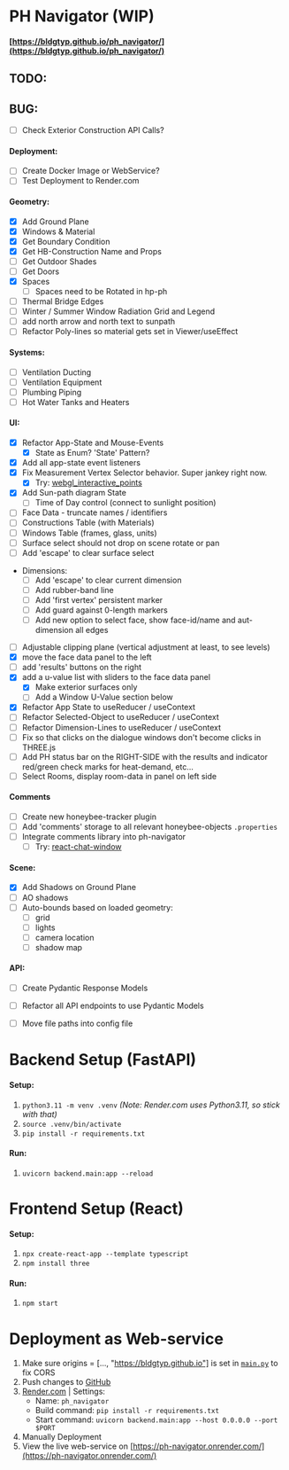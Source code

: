 # PH Navigator (WIP)

#### [https://bldgtyp.github.io/ph_navigator/](https://bldgtyp.github.io/ph_navigator/)


## TODO:

## BUG:
- [ ] Check Exterior Construction API Calls?

#### Deployment:
- [ ] Create Docker Image or WebService? 
- [ ] Test Deployment to Render.com

#### Geometry:
- [x] Add Ground Plane
- [x] Windows & Material
- [x] Get Boundary Condition
- [x] Get HB-Construction Name and Props
- [ ] Get Outdoor Shades
- [ ] Get Doors
- [x] Spaces
  - [ ] Spaces need to be Rotated in hp-ph
- [ ] Thermal Bridge Edges
- [ ] Winter / Summer Window Radiation Grid and Legend
- [ ] add north arrow and north text to sunpath
- [ ] Refactor Poly-lines so material gets set in Viewer/useEffect

#### Systems:
- [ ] Ventilation Ducting
- [ ] Ventilation Equipment
- [ ] Plumbing Piping
- [ ] Hot Water Tanks and Heaters

#### UI:
- [x] Refactor App-State and Mouse-Events
   - [x] State as Enum? 'State' Pattern?
- [x] Add all app-state event listeners
- [x] Fix Measurement Vertex Selector behavior. Super jankey right now.
  - [x] Try: [webgl_interactive_points](https://github.com/mrdoob/three.js/blob/master/examples/webgl_interactive_points.html)
- [x] Add Sun-path diagram State
  - [ ] Time of Day control (connect to sunlight position)
- [ ] Face Data - truncate names / identifiers
- [ ] Constructions Table (with Materials)
- [ ] Windows Table (frames, glass, units)
- [ ] Surface select should not drop on scene rotate or pan
- [ ] Add 'escape' to clear surface select
- Dimensions:
  - [ ] Add 'escape' to clear current dimension
  - [ ] Add rubber-band line
  - [ ] Add 'first vertex' persistent marker
  - [ ] Add guard against 0-length markers
  - [ ] Add new option to select face, show face-id/name and aut-dimension all edges
- [ ] Adjustable clipping plane (vertical adjustment at least, to see levels)
- [x] move the face data panel to the left
- [ ] add 'results' buttons on the right
- [x] add a u-value list with sliders to the face data panel 
  - [x] Make exterior surfaces only
  - [ ] Add a Window U-Value section below
- [x] Refactor App State to useReducer / useContext
- [ ] Refactor Selected-Object to useReducer / useContext
- [ ] Refactor Dimension-Lines to useReducer / useContext
- [ ] Fix so that clicks on the dialogue windows don't become clicks in THREE.js
- [ ] Add PH status bar on the RIGHT-SIDE with the results and indicator red/green check marks for heat-demand, etc...
- [ ] Select Rooms, display room-data in panel on left side

#### Comments 
- [ ] Create new honeybee-tracker plugin
- [ ] Add 'comments' storage to all relevant honeybee-objects `.properties`
- [ ] Integrate comments library into ph-navigator
   - [ ] Try: [react-chat-window](https://www.npmjs.com/package/react-chat-window?activeTab=readme)

#### Scene:
- [x] Add Shadows on Ground Plane
- [ ] AO shadows
- [ ] Auto-bounds based on loaded geometry:
  - [ ] grid
  - [ ] lights
  - [ ] camera location
  - [ ] shadow map

#### API:
- [ ] Create Pydantic Response Models
- [ ] Refactor all API endpoints to use Pydantic Models
- [ ] Move file paths into config file


# Backend Setup (FastAPI)
#### Setup:
1. `python3.11 -m venv .venv` *(Note: Render.com uses Python3.11, so stick with that)*
1. `source .venv/bin/activate`
1. `pip install -r requirements.txt`
#### Run:
1. `uvicorn backend.main:app --reload`


# Frontend Setup (React)
#### Setup:
1. `npx create-react-app --template typescript`
1. `npm install three`
#### Run:
1. `npm start`


# Deployment as Web-service
1. Make sure origins = [..., "https://bldgtyp.github.io"] is set in [`main.py`](https://github.com/bldgtyp/ph_navigator/blob/main/backend/main.py) to fix CORS
1. Push changes to [GitHub](https://github.com/bldgtyp/ph_navigator)
1. [Render.com](https://render.com/) | Settings:
    - Name: `ph_navigator`
    - Build command: `pip install -r requirements.txt`
    - Start command: `uvicorn backend.main:app --host 0.0.0.0 --port $PORT`
1. Manually Deployment
1. View the live web-service on [https://ph-navigator.onrender.com/](https://ph-navigator.onrender.com/)
